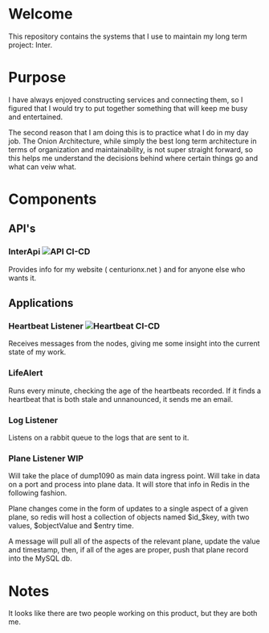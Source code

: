 # Welcome

This repository contains the systems that I use to maintain my long term project: Inter.

# Purpose

I have always enjoyed constructing services and connecting them, so I figured that I would try to put together something that will keep me busy and entertained.

The second reason that I am doing this is to practice what I do in my day job.  The Onion Architecture, while simply the best long term architecture in terms of organization and maintainability, is not super straight forward, so this helps me understand the decisions behind where certain things go and what can veiw what.

# Components

## API's

### InterApi ![API CI-CD](https://github.com/Joseph-Melberg/Manager/workflows/API%20CI-CD/badge.svg)

Provides info for my website ( centurionx.net ) and for anyone else who wants it.

## Applications

### Heartbeat Listener ![Heartbeat CI-CD](https://github.com/Joseph-Melberg/Manager/workflows/.NET/badge.svg)

Receives messages from the nodes, giving me some insight into the current state of my work.

### LifeAlert

Runs every minute, checking the age of the heartbeats recorded.  If it finds a heartbeat that is both stale and unnanounced, it sends me an email.

### Log Listener

Listens on a rabbit queue to the logs that are sent to it.

### Plane Listener WIP

Will take the place of dump1090 as main data ingress point.  Will take in data on a port and process into plane data.  It will store that info in Redis in the following fashion.

Plane changes come in the form of updates to a single aspect of a given plane, so redis will host a collection of objects named $id_$key, with two values, $objectValue and $entry time.

A message will pull all of the aspects of the relevant plane, update the value and timestamp, then, if all of the ages are proper, push that plane record into the MySQL db.





# Notes

It looks like there are two people working on this product, but they are both me.

